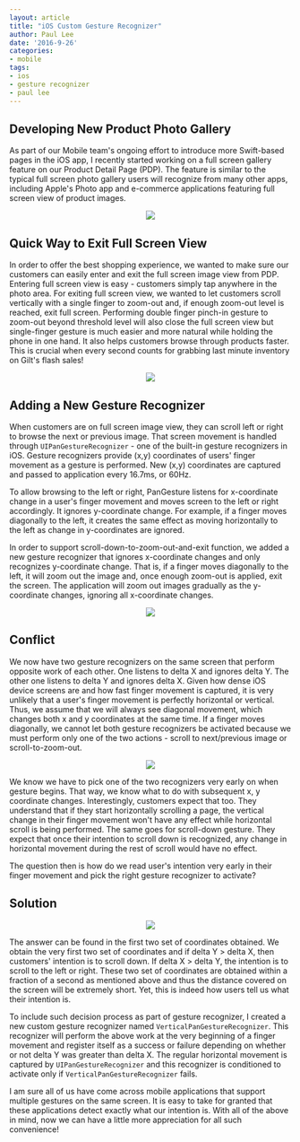 ```yaml
---
layout: article
title: "iOS Custom Gesture Recognizer"
author: Paul Lee
date: '2016-9-26'
categories: 
- mobile
tags:
- ios
- gesture recognizer
- paul lee
---
```


## Developing New Product Photo Gallery
As part of our Mobile team's ongoing effort to introduce more Swift-based pages in the iOS app, I recently started working on a full screen gallery feature on our Product Detail Page (PDP). The feature is similar to the typical full screen photo gallery users will recognize from many other apps, including Apple's Photo app and e-commerce applications featuring full screen view of product images.

<p align="center">
<img src="http://i.imgur.com/22y1I2Y.jpg">
</p>

## Quick Way to Exit Full Screen View
In order to offer the best shopping experience, we wanted to make sure our customers can easily enter and exit the full screen image view from PDP. Entering full screen view is easy - customers simply tap anywhere in the photo area. For exiting full screen view, we wanted to let customers scroll vertically with a single finger to zoom-out and, if enough zoom-out level is reached, exit full screen. Performing double finger pinch-in gesture to zoom-out beyond threshold level will also close the full screen view but single-finger gesture is much easier and more natural while holding the phone in one hand. It also helps customers browse through products faster. This is crucial when every second counts for grabbing last minute inventory on Gilt's flash sales!

<p align="center">
<img src="http://i.imgur.com/C12f7Bs.jpg">
</p>

## Adding a New Gesture Recognizer

When customers are on full screen image view, they can scroll left or right to browse the next or previous image. That screen movement is handled through `UIPanGestureRecognizer` - one of the built-in gesture recognizers in iOS. Gesture recognizers provide (x,y) coordinates of users' finger movement as a gesture is performed. New (x,y) coordinates are captured and passed to application every 16.7ms, or 60Hz. 

To allow browsing to the left or right, PanGesture listens for x-coordinate change in a user's finger movement and moves screen to the left or right accordingly. It ignores y-coordinate change. For example, if a finger moves diagonally to the left, it creates the same effect as moving horizontally to the left as change in y-coordinates are ignored.

In order to support scroll-down-to-zoom-out-and-exit function, we added a new gesture recognizer that ignores x-coordinate changes and only recognizes y-coordinate change. That is, if a finger moves diagonally to the left, it will zoom out the image and, once enough zoom-out is applied, exit the screen. The application will zoom out images gradually as the y-coordinate changes, ignoring all x-coordinate changes.

<p align="center">
<img src="http://i.imgur.com/r0kyaq2.jpg">
</p>

## Conflict
We now have two gesture recognizers on the same screen that perform opposite work of each other. One listens to delta X and ignores delta Y. The other one listens to delta Y and ignores delta X. Given how dense iOS device screens are and how fast finger movement is captured, it is very unlikely that a user's finger movement is perfectly horizontal or vertical. Thus, we assume that we will always see diagonal movement, which changes both x and y coordinates at the same time. If a finger moves diagonally, we cannot let both gesture recognizers be activated because we must perform only one of the two actions - scroll to next/previous image or scroll-to-zoom-out.

<p align="center">
<img src="http://i.imgur.com/ewJasL2.jpg">
</p>

We know we have to pick one of the two recognizers very early on when gesture begins. That way, we know what to do with subsequent x, y coordinate changes. Interestingly, customers expect that too. They understand that if they start horizontally scrolling a page, the vertical change in their finger movement won't have any effect while horizontal scroll is being performed. The same goes for scroll-down gesture. They expect that once their intention to scroll down is recognized, any change in horizontal movement during the rest of scroll would have no effect.

The question then is how do we read user's intention very early in their finger movement and pick the right gesture recognizer to activate?

## Solution

<p align="center">
<img src="http://i.imgur.com/FrbvmmN.jpg">
</p>

The answer can be found in the first two set of coordinates obtained. We obtain the very first two set of coordinates and if delta Y >  delta X, then customers' intention is to scroll down. If delta X > delta Y, the intention is to scroll to the left or right. These two set of coordinates are obtained within a fraction of a second as mentioned above and thus the distance covered on the screen will be extremely short. Yet, this is indeed how users tell us what their intention is.

To include such decision process as part of gesture recognizer, I created a new custom gesture recognizer named `VerticalPanGestureRecognizer`. This recognizer will perform the above work at the very beginning of a finger movement and register itself as a success or failure depending on whether or not delta Y was greater than delta X. The regular horizontal movement is captured by `UIPanGestureRecognizer` and this recognizer is conditioned to activate only if `VerticalPanGestureRecognizer` fails.

I am sure all of us have come across mobile applications that support multiple gestures on the same screen. It is easy to take for granted that these applications detect exactly what our intention is. With all of the above in mind, now we can have a little more appreciation for all such convenience!
